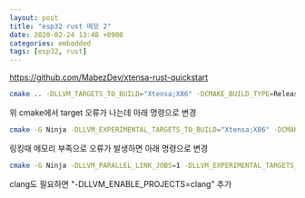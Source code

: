 ```yaml
---
layout: post
title: "esp32 rust 메모 2"
date: 2020-02-24 13:48 +0900
categories: embedded
tags: [esp32, rust]
---
```


<https://github.com/MabezDev/xtensa-rust-quickstart>

```bash
cmake .. -DLLVM_TARGETS_TO_BUILD="Xtensa;X86" -DCMAKE_BUILD_TYPE=Release -G "Ninja"
```

위 cmake에서 target 오류가 나는데 아래 명령으로 변경

```bash
cmake -G Ninja -DLLVM_EXPERIMENTAL_TARGETS_TO_BUILD="Xtensa;X86" -DCMAKE_BUILD_TYPE=Release ..
```

링킹때 메모리 부족으로 오류가 발생하면 아래 명령으로 변경

```bash
cmake -G Ninja -DLLVM_PARALLEL_LINK_JOBS=1 -DLLVM_EXPERIMENTAL_TARGETS_TO_BUILD="Xtensa;X86" -DCMAKE_BUILD_TYPE=Release ..
```

clang도 필요하면 "-DLLVM_ENABLE_PROJECTS=clang" 추가